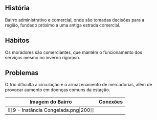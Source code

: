 ## História  
Bairro administrativo e comercial, onde são tomadas decisões para a região, fundado próximo a uma antiga estrada comercial.

## Hábitos  
Os moradores são comerciantes, que mantêm o funcionamento dos serviços mesmo no inverno rigoroso.

## Problemas  
O frio dificulta a circulação e o armazenamento de mercadorias, além de provocar aumento em doenças comuns da estação.



| Imagem do Bairro                      | Conexões |
| ------------------------------------- | -------- |
| ![[9 - Instância Congelada.png\|200]] |          |

